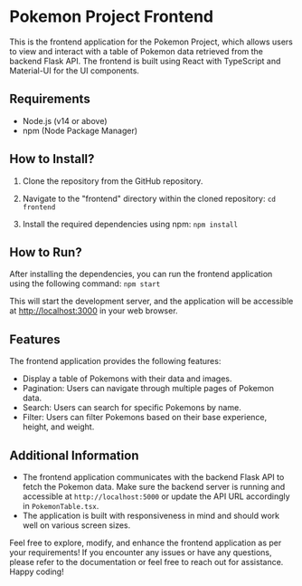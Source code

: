 # Pokemon Project Frontend

This is the frontend application for the Pokemon Project, which allows users to view and interact with a table of Pokemon data retrieved from the backend Flask API. The frontend is built using React with TypeScript and Material-UI for the UI components.

## Requirements

- Node.js (v14 or above)
- npm (Node Package Manager)

## How to Install?

1. Clone the repository from the GitHub repository.

2. Navigate to the "frontend" directory within the cloned repository: `cd frontend`

3. Install the required dependencies using npm: `npm install`


## How to Run?

After installing the dependencies, you can run the frontend application using the following command: `npm start`


This will start the development server, and the application will be accessible at [http://localhost:3000](http://localhost:3000) in your web browser.

## Features

The frontend application provides the following features:

- Display a table of Pokemons with their data and images.
- Pagination: Users can navigate through multiple pages of Pokemon data.
- Search: Users can search for specific Pokemons by name.
- Filter: Users can filter Pokemons based on their base experience, height, and weight.


## Additional Information

- The frontend application communicates with the backend Flask API to fetch the Pokemon data. Make sure the backend server is running and accessible at `http://localhost:5000` or update the API URL accordingly in `PokemonTable.tsx`.
- The application is built with responsiveness in mind and should work well on various screen sizes.

Feel free to explore, modify, and enhance the frontend application as per your requirements! If you encounter any issues or have any questions, please refer to the documentation or feel free to reach out for assistance. Happy coding!






